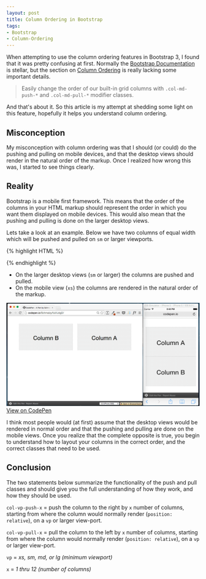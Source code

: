 ```yaml
---
layout: post
title: Column Ordering in Bootstrap
tags:
- Bootstrap
- Column-Ordering
---
```


When attempting to use the column ordering features in Bootstrap 3, I found that it was pretty confusing at first. Normally the [Bootstrap Documentation](http://getbootstrap.com/css/) is stellar, but the section on [Column Ordering](http://getbootstrap.com/css/#grid-column-ordering) is really lacking some important details. 

> Easily change the order of our built-in grid columns with `.col-md-push-*` and `.col-md-pull-*` modifier classes.

And that's about it. So this article is my attempt at shedding some light on this feature, hopefully it helps you understand column ordering.

## Misconception

My misconception with column ordering was that I should (or could) do the pushing and pulling on mobile devices, and that the desktop views should render in the natural order of the markup. Once I realized how wrong this was, I started to see things clearly.

## Reality

Bootstrap is a mobile first framework. This means that the order of the columns in your HTML markup should represent the order in which you want them displayed on mobile devices. This would also mean that the pushing and pulling is done on the larger desktop views.

Lets take a look at an example. Below we have two columns of equal width which will be pushed and pulled on `sm` or larger viewports.  

{% highlight HTML %}
<div class="row">
  <div class="col-sm-6 col-sm-push-6">
    <!-- Column A -->
  </div>
  <div class="col-sm-6 col-sm-pull-6">
    <!-- Column B -->
  </div>
</div>
{% endhighlight %}

- On the larger desktop views (`sm` or larger) the columns are pushed and pulled.
- On the mobile view (`xs`) the columns are rendered in the natural order of the markup.

![Column Ordering Example](/img/posts/column-ordering-example.png)
<a href="http://codepen.io/Schmalzy/pen/iJdgD" target="_blank">View on CodePen</a>

I think most people would (at first) assume that the desktop views would be rendered in normal order and that the pushing and pulling are done on the mobile views. Once you realize that the complete opposite is true, you begin to understand how to layout your columns in the correct order, and the correct classes that need to be used.

## Conclusion 

The two statements below summarize the functionality of the push and pull classes and should give you the full understanding of how they work, and how they should be used.

`col-vp-push-x` = push the column to the right by `x` number of columns, starting from where the column would normally render (`position: relative`), on a `vp` or larger view-port.

`col-vp-pull-x` = pull the column to the left by `x` number of columns, starting from where the column would normally render (`position: relative`), on a `vp` or larger view-port.

`vp` = *xs, sm, md, or lg (minimum viewport)*

`x` = *1 thru 12 (number of columns)*
